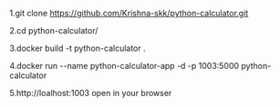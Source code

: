 1.git clone https://github.com/Krishna-skk/python-calculator.git

2.cd python-calculator/

3.docker build -t python-calculator .

4.docker run --name python-calculator-app -d -p 1003:5000 python-calculator

5.http://loalhost:1003 open in your browser
